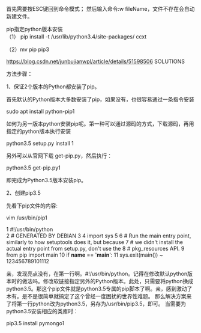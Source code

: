 首先需要按ESC键回到命令模式；
然后输入命令:w fileName，文件不存在会自动新建文件。



								            








pip指定python版本安装						
（1） pip install -t /usr/lib/python3.4/site-packages/ ccxt
     

（2）mv pip pip3

https://blog.csdn.net/junbujianwpl/article/details/51598506
SOLUTIONS

方法步骤：

1、保证2个版本的Python都安装了pip。

首先默认的Python版本大多数安装了pip，如果没有，也很容易通过一条指令安装

sudo apt install python-pip1

如何为另一版本python安装pip呢。第一种可以通过源码的方式，下载源码，再用指定的python版本执行安装

python3.5 setup.py install 1

另外可以从官网下载 get-pip.py，然后执行：



python3.5 get-pip.py1

即完成为Python3.5版本安装pip。

2、创建pip3.5

先看下pip文件的内容:

vim /usr/bin/pip1

  1 #!/usr/bin/python                                                           
  2 # GENERATED BY DEBIAN
  3 
  4 import sys
  5 
  6 # Run the main entry point, similarly to how setuptools does it, but because
  7 # we didn't install the actual entry point from setup.py, don't use the
  8 # pkg_resources API.
  9 from pip import main
 10 if __name__ == '__main__':
 11     sys.exit(main())
~                           123456789101112

亲，发现亮点没有，在第一行啊。#!/usr/bin/python。记得在修改默认python版本时的做法吗。修改软链接指定另外的Python版本。此处，只需要将python换成python3.5。那这个pip文件就是python3.5专属的pip脚本了啊。亲，感到激动了木有。是不是很简单就搞定了这个曾经一度困扰的世界性难题。 
那么解决方案来了将第一行python改为python3.5，另存为/usr/bin/pip3.5，即可。 
当需要为python3.5安装相应的类库时：

pip3.5 install pymongo1

